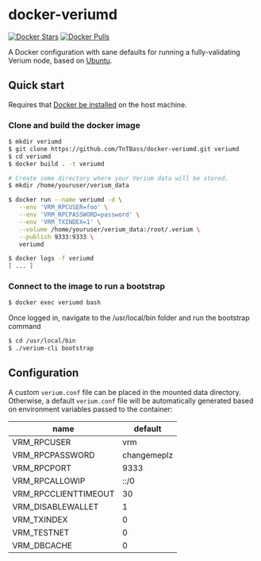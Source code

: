 
# docker-veriumd

[![Docker Stars](https://img.shields.io/docker/stars/jamesob/bitcoind.svg)](https://hub.docker.com/r/jamesob/bitcoind/)
[![Docker Pulls](https://img.shields.io/docker/pulls/jamesob/bitcoind.svg)](https://hub.docker.com/r/jamesob/bitcoind/)

A Docker configuration with sane defaults for running a fully-validating
Verium node, based on [Ubuntu](https://ubuntu.org/).

## Quick start

Requires that [Docker be installed](https://docs.docker.com/install/) on the host machine.

### Clone and build the docker image

```bash
$ mkdir veriumd
$ git clone https://github.com/TnTBass/docker-veriumd.git veriumd
$ cd veriumd
$ docker build . -t veriumd

# Create some directory where your Verium data will be stored.
$ mkdir /home/youruser/verium_data

$ docker run --name veriumd -d \
   --env 'VRM_RPCUSER=foo' \
   --env 'VRM_RPCPASSWORD=password' \
   --env 'VRM_TXINDEX=1' \
   --volume /home/youruser/verium_data:/root/.verium \
   --publish 9333:9333 \
   veriumd

$ docker logs -f veriumd
[ ... ]
```

### Connect to the image to run a bootstrap
```bash
$ docker exec veriumd bash
```

Once logged in, navigate to the /usr/local/bin folder and run the bootstrap command

```bash
$ cd /usr/local/bin
$ ./verium-cli bootstrap

```

## Configuration

A custom `verium.conf` file can be placed in the mounted data directory.
Otherwise, a default `verium.conf` file will be automatically generated based
on environment variables passed to the container:

| name | default |
| ---- | ------- |
| VRM_RPCUSER | vrm |
| VRM_RPCPASSWORD | changemeplz |
| VRM_RPCPORT | 9333 |
| VRM_RPCALLOWIP | ::/0 |
| VRM_RPCCLIENTTIMEOUT | 30 |
| VRM_DISABLEWALLET | 1 |
| VRM_TXINDEX | 0 |
| VRM_TESTNET | 0 |
| VRM_DBCACHE | 0 |